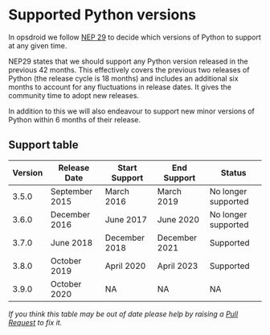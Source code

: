 # Supported Python versions

In opsdroid we follow [NEP 29](https://numpy.org/neps/nep-0029-deprecation_policy.html) to decide which versions of Python to support at any given time.

NEP29 states that we should support any Python version released in the previous 42 months. This effectively covers the previous two releases of Python (the release cycle is 18 months) and includes an additional six months to account for any fluctuations in release dates. It gives the community time to adopt new releases.

In addition to this we will also endeavour to support new minor versions of Python within 6 months of their release.

## Support table

| Version | Release Date   | Start Support | End Support   | Status              |
|---------|----------------|---------------|---------------|---------------------|
| 3.5.0   | September 2015 | March 2016    | March 2019    | No longer supported |
| 3.6.0   | December 2016  | June 2017     | June 2020     | No longer supported |
| 3.7.0   | June 2018      | December 2018 | December 2021 | Supported           |
| 3.8.0   | October 2019   | April 2020    | April 2023    | Supported           |
| 3.9.0   | October 2020   |     NA        |     NA        |      NA             |

_If you think this table may be out of date please help by raising a [Pull Request](https://github.com/opsdroid/opsdroid/edit/master/docs/project/supported-python-versions.md) to fix it._
